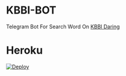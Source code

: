 # KBBI-BOT
Telegram Bot For Search Word On [KBBI Daring](https://kbbi.kemdikbud.go.id/)

# Heroku
[![Deploy](https://www.herokucdn.com/deploy/button.svg)](https://heroku.com/deploy?template=https://github.com/Nekozu/KBBI-BOT.git)
